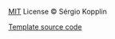 [MIT](http://kopplin.mit-license.org/) License © Sérgio Kopplin

[Template source code](https://github.com/sergiokopplin/indigo)
